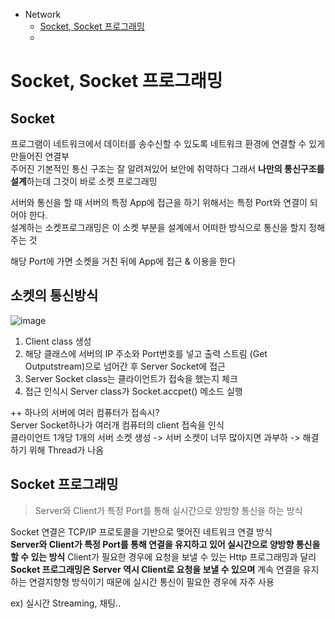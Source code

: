 - Network
  - [Socket, Socket 프로그래밍](#Socket,-Socket-프로그래밍)
  - 





# Socket, Socket 프로그래밍

## Socket
프로그램이 네트워크에서 데이터를 송수신할 수 있도록 네트워크 환경에 연결할 수 있게 만들어진 연결부  
주어진 기본적인 통신 구조는 잘 알려져있어 보안에 취약하다 그래서 **나만의 통신구조를 설계**하는데 그것이 바로 소켓 프로그래밍  

서버와 통신을 할 때 서버의 특정 App에 접근을 하기 위해서는 특정 Port와 연결이 되어야 한다.  
설계하는 소켓프로그래밍은 이 소켓 부분을 설계에서 어떠한 방식으로 통신을 할지 정해주는 것  

해당 Port에 가면 소켓을 거친 뒤에 App에 접근 & 이용을 한다  

## 소켓의 통신방식
![image](https://user-images.githubusercontent.com/48474613/133589336-3a803196-fcd2-4eff-b873-b143091aa1cf.png)
1. Client class 생성
2. 해당 클래스에 서버의 IP 주소와 Port번호를 넣고 출력 스트림 (Get Outputstream)으로 넘어간 후 Server Socket에 접근
3. Server Socket class는 클라이언트가 접속을 했는지 체크
4. 접근 인식시 Server class가 Socket.accpet() 메소드 실행

++ 하나의 서버에 여러 컴퓨터가 접속시?  
Server Socket하나가 여러개 컴퓨터의 client 접속을 인식  
클라이언트 1개당 1개의 서버 소켓 생성 -> 서버 소켓이 너무 많아지면 과부하 -> 해결하기 위해 Thread가 나옴


## Socket 프로그래밍
> Server와 Client가 특정 Port를 통해 실시간으로 양방향 통신을 하는 방식

Socket 연결은 TCP/IP 프로토콜을 기반으로 맺어진 네트워크 연결 방식  
**Server와 Client가 특정 Port를 통해 연결을 유지하고 있어 실시간으로 양방향 통신을 할 수 있는 방식**
Client가 필요한 경우에 요청을 보낼 수 있는 Http 프로그래밍과 달리 **Socket 프로그래밍은 Server 역시 Client로 요청을 보낼 수 있으며** 계속 연결을 유지하는 연결지향형 방식이기 때문에 실시간 통신이 필요한 경우에 자주 사용

ex) 실시간 Streaming, 채팅..
